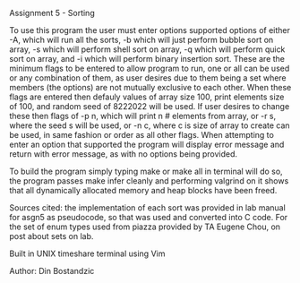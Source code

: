 Assignment 5 - Sorting

To use this program the user must enter options supported options of either -A, which will run all the sorts, -b which will just perform bubble sort on array, -s which will perform shell sort on array, -q which will perform quick sort on array, and -i which will perform binary insertion sort. These are the minimum flags to be entered to allow program to run, one or all can be used or any combination of them, as user desires due to them being a set where members (the options) are not mutually exclusive to each other. When these flags are entered then defauly values of array size 100, print elements size of 100, and random seed of 8222022 will be used. If user desires to change these then flags of -p n, which will print n # elements from array, or -r s, where the seed s will be used, or -n c, where c is size of array to create can be used, in same fashion or order as all other flags. When attempting to enter an option that supported the program will display error message and return with error message, as with no options being provided.

To build the program simply typing make or make all in terminal will do so, the program passes make infer cleanly and performing valgrind on it shows that all dynamically allocated memory and heap blocks have been freed.

Sources cited: the implementation of each sort was provided in lab manual for asgn5 as pseudocode, so that was used and converted into C code. For the set of enum types used from piazza provided by TA Eugene Chou, on post about sets on lab.

Built in UNIX timeshare terminal using Vim

Author: Din Bostandzic
